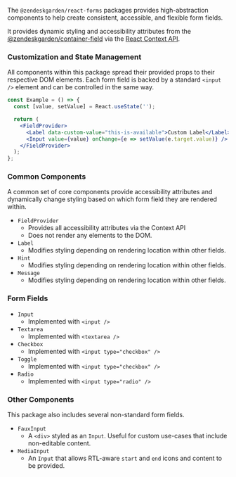 The `@zendeskgarden/react-forms` packages provides high-abstraction components to
help create consistent, accessible, and flexible form fields.

It provides dynamic styling and accessibility attributes from the [@zendeskgarden/container-field](https://www.npmjs.com/package/@zendeskgarden/container-field)
via the [React Context API](https://reactjs.org/docs/context.html).

### Customization and State Management

All components within this package spread their provided props to their respective DOM elements.
Each form field is backed by a standard `<input />` element and can be controlled in the same way.

```jsx static
const Example = () => {
  const [value, setValue] = React.useState('');

  return (
    <FieldProvider>
      <Label data-custom-value="this-is-available">Custom Label</Label>
      <Input value={value} onChange={e => setValue(e.target.value)} />
    </FieldProvider>
  );
};
```

### Common Components

A common set of core components provide accessibility attributes and dynamically change
styling based on which form field they are rendered within.

- `FieldProvider`
  - Provides all accessibility attributes via the Context API
  - Does not render any elements to the DOM.
- `Label`
  - Modifies styling depending on rendering location within other fields.
- `Hint`
  - Modifies styling depending on rendering location within other fields.
- `Message`
  - Modifies styling depending on rendering location within other fields.

### Form Fields

- `Input`
  - Implemented with `<input />`
- `Textarea`
  - Implemented with `<textarea />`
- `Checkbox`
  - Implemented with `<input type="checkbox" />`
- `Toggle`
  - Implemented with `<input type="checkbox" />`
- `Radio`
  - Implemented with `<input type="radio" />`

### Other Components

This package also includes several non-standard form fields.

- `FauxInput`
  - A `<div>` styled as an `Input`. Useful for custom use-cases that include non-editable content.
- `MediaInput`
  - An `Input` that allows RTL-aware `start` and `end` icons and content to be provided.
